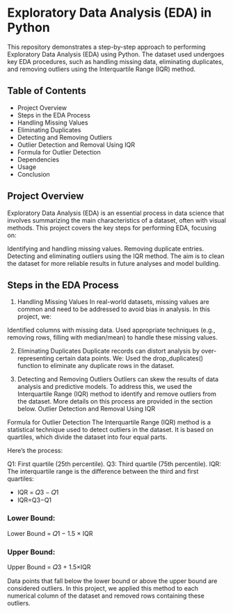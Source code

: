 # Exploratory Data Analysis (EDA) in Python
This repository demonstrates a step-by-step approach to performing Exploratory Data Analysis (EDA) using Python. The dataset used undergoes key EDA procedures, such as handling missing data, eliminating duplicates, and removing outliers using the Interquartile Range (IQR) method.

## Table of Contents
- Project Overview <br>
- Steps in the EDA Process <br>
- Handling Missing Values <br>
- Eliminating Duplicates <br>
- Detecting and Removing Outliers <br>
- Outlier Detection and Removal Using IQR <br>
- Formula for Outlier Detection <br> 
- Dependencies <br>
- Usage <br>
- Conclusion


## Project Overview
Exploratory Data Analysis (EDA) is an essential process in data science that involves summarizing the main characteristics of a dataset, often with visual methods. This project covers the key steps for performing EDA, focusing on:

Identifying and handling missing values.
Removing duplicate entries.
Detecting and eliminating outliers using the IQR method.
The aim is to clean the dataset for more reliable results in future analyses and model building.

## Steps in the EDA Process
1. Handling Missing Values
In real-world datasets, missing values are common and need to be addressed to avoid bias in analysis. In this project, we:

Identified columns with missing data.
Used appropriate techniques (e.g., removing rows, filling with median/mean) to handle these missing values.

2. Eliminating Duplicates
Duplicate records can distort analysis by over-representing certain data points. We:
Used the drop_duplicates() function to eliminate any duplicate rows in the dataset.

3. Detecting and Removing Outliers
Outliers can skew the results of data analysis and predictive models. To address this, we used the Interquartile Range (IQR) method to identify and remove outliers from the dataset. More details on this process are provided in the section below.
Outlier Detection and Removal Using IQR

Formula for Outlier Detection
The Interquartile Range (IQR) method is a statistical technique used to detect outliers in the dataset. It is based on quartiles, which divide the dataset into four equal parts.

Here’s the process:

Q1: First quartile (25th percentile).
Q3: Third quartile (75th percentile).
IQR: The interquartile range is the difference between the third and first quartiles:
- IQR = 𝑄3 − 𝑄1
- IQR=Q3−Q1
### Lower Bound:
  Lower Bound = 𝑄1 − 1.5 × IQR
### Upper Bound:
  Upper Bound = 𝑄3 + 1.5×IQR

Data points that fall below the lower bound or above the upper bound are considered outliers. In this project, we applied this method to each numerical column of the dataset and removed rows containing these outliers.
